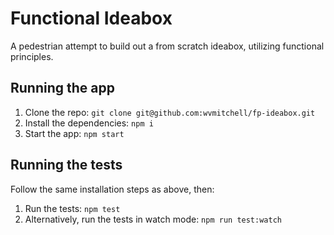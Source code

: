 # Functional Ideabox

A pedestrian attempt to build out a from scratch ideabox, utilizing functional
principles.

## Running the app

1) Clone the repo: `git clone git@github.com:wvmitchell/fp-ideabox.git`
2) Install the dependencies: `npm i`
3) Start the app: `npm start`

## Running the tests

Follow the same installation steps as above, then:
1) Run the tests: `npm test`
2) Alternatively, run the tests in watch mode: `npm run test:watch`
